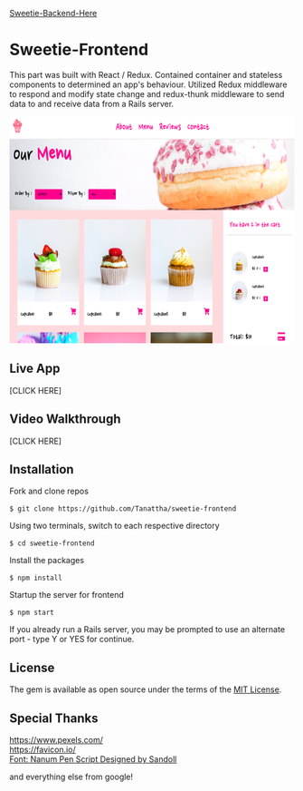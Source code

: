 [Sweetie-Backend-Here](https://github.com/Tanattha/sweetie-backend)

# Sweetie-Frontend

This part was built with React / Redux. Contained container and stateless components to determined an app's behaviour. Utilized Redux middleware to respond and modify state change and redux-thunk middleware to send data to and receive data from a Rails server. 

<img src="./public/img/example.png" width="640" height="400" />

## Live App

[CLICK HERE]

## Video Walkthrough

[CLICK HERE]

## Installation

Fork and clone repos

    $ git clone https://github.com/Tanattha/sweetie-frontend

Using two terminals, switch to each respective directory

    $ cd sweetie-frontend

Install the packages

    $ npm install

Startup the server for frontend

    $ npm start

If you already run a Rails server, you may be prompted to use an alternate port - type Y or YES for continue.

## License

The gem is available as open source under the terms of the [MIT License](https://opensource.org/licenses/MIT).


## Special Thanks

https://www.pexels.com/<br />
https://favicon.io/<br />
[Font: Nanum Pen Script Designed by Sandoll](https://fonts.google.com/specimen/Nanum+Pen+Script)

and everything else from google!


